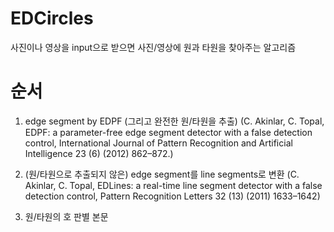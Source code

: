 # EDCircles
사진이나 영상을 input으로 받으면 사진/영상에 원과 타원을 찾아주는 알고리즘

# 순서
1. edge segment by EDPF (그리고 완전한 원/타원을 추출)
(C. Akinlar, C. Topal, EDPF: a parameter-free edge segment detector with a false detection control, International Journal of Pattern Recognition and Artificial Intelligence 23 (6) (2012) 862–872.)

2. (원/타원으로 추출되지 않은) edge segment를 line segments로 변환
(C. Akinlar, C. Topal, EDLines: a real-time line segment detector with a false detection control, Pattern Recognition Letters 32 (13) (2011) 1633–1642)

3. 원/타원의 호 판별
본문
